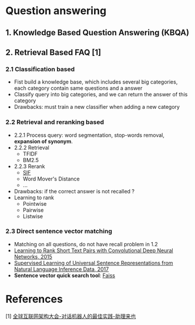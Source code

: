 # Question answering
## 1. Knowledge Based Question Answering (KBQA)

## 2. Retrieval Based FAQ [1]
### 2.1 Classification based
- Fist build a knowledge base, which includes several big categories, each category contain same questions and a answer
- Classify query into big categories, and we can return the answer of this category
- Drawbacks: must train a new classifier when adding a new category

### 2.2 Retrieval and reranking based
- 2.2.1 Process query: word segmentation, stop-words removal, **expansion of synonym**.
- 2.2.2 Retrieval
  - TFIDF
  - BM2.5
- 2.2.3 Rerank
  - [SIF](https://github.com/gaoisbest/NLP-Projects/blob/master/Text%20similarity/SIF.py)
  - Word Mover's Distance
  - ...
- Drawbacks: if the correct answer is not recalled ? 
- Learning to rank
  - Pointwise
  - Pairwise
  - Listwise
  
### 2.3 Direct sentence vector matching
- Matching on all questions, do not have recall problem in 1.2
- [Learning to Rank Short Text Pairs with Convolutional Deep Neural Networks, 2015](http://citeseerx.ist.psu.edu/viewdoc/download?doi=10.1.1.723.6492&rep=rep1&type=pdf)
- [Supervised Learning of Universal Sentence Representations from Natural Language Inference Data, 2017](https://arxiv.org/pdf/1705.02364.pdf)
- **Sentence vector quick search tool**: [Faiss](https://github.com/facebookresearch/faiss)

# References
[1] [全球互联网架构大会-对话机器人的最佳实践-助理来也](https://github.com/gaoisbest/NLP-Projects/blob/master/Dialog%20system/%E5%85%A8%E7%90%83%E4%BA%92%E8%81%94%E7%BD%91%E6%9E%B6%E6%9E%84%E5%A4%A7%E4%BC%9A_%E5%AF%B9%E8%AF%9D%E6%9C%BA%E5%99%A8%E4%BA%BA%E7%9A%84%E6%9C%80%E4%BD%B3%E5%AE%9E%E8%B7%B5_%E5%8A%A9%E7%90%86%E6%9D%A5%E4%B9%9F.pdf)  
